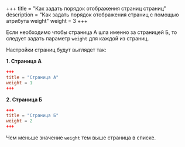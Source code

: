 +++
title = "Как задать порядок отображения страниц страниц"
description = "Как задать порядок отображения страниц с помощью атрибута weight"
weight = 3
+++

Если необходимо чтобы страница A шла именно за страницей Б, то следует задать параметр
`weight` для каждой из страниц.

Настройки страниц будут выглядет так:

**1. Страница А**

```toml
+++
title = "Страница А"
weight = 1
+++
```

**2. Страница Б**

```toml
+++
title = "Страница Б"
weight = 2
+++
```

Чем меньше значение `weight` тем выше страница в списке.
